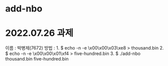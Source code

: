 # add-nbo
# 2022.07.26 과제
이름 : 박병제(7672)
방법 :  1. $ echo -n -e \\x00\\x00\\x03\\xe8 > thousand.bin
        2. $ echo -n -e \\x00\\x00\\x01\\xf4 > five-hundred.bin
        3. $ ./add-nbo thousand.bin five-hundred.bin
